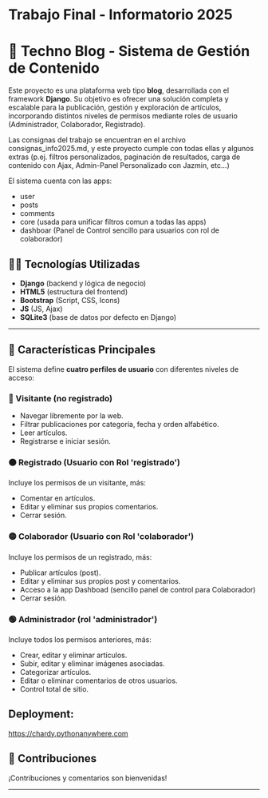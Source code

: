 
#  Trabajo Final - Informatorio 2025


# 📰 Techno Blog - Sistema de Gestión de Contenido

Este proyecto es una plataforma web tipo **blog**, desarrollada con el framework **Django**. Su objetivo es ofrecer una solución completa y escalable para la publicación, gestión y exploración de artículos, incorporando distintos niveles de permisos mediante roles de usuario (Administrador, Colaborador, Registrado).

Las consignas del trabajo se encuentran en el archivo consignas_info2025.md, y este proyecto cumple con todas ellas y algunos extras (p.ej. filtros personalizados, paginación de resultados, carga de contenido con Ajax, Admin-Panel Personalizado con Jazmin, etc...)

El sistema cuenta con las apps:
- user
- posts
- comments
- core (usada para unificar filtros comun a todas las apps)
- dashboar (Panel de Control sencillo para usuarios con rol de colaborador)

## 🧑‍💻 Tecnologías Utilizadas

- **Django** (backend y lógica de negocio)
- **HTML5** (estructura del frontend)
- **Bootstrap** (Script, CSS, Icons)
- **JS** (JS, Ajax)
- **SQLite3** (base de datos por defecto en Django)


---

## 🎯 Características Principales

El sistema define **cuatro perfiles de usuario** con diferentes niveles de acceso:

### 🔴 Visitante (no registrado)
- Navegar libremente por la web.
- Filtrar publicaciones por categoría, fecha y orden alfabético.
- Leer artículos.
- Registrarse e iniciar sesión.

### 🟠 Registrado (Usuario con Rol 'registrado')
Incluye los permisos de un visitante, más:
- Comentar en artículos.
- Editar y eliminar sus propios comentarios.
- Cerrar sesión.

### 🟡 Colaborador (Usuario con Rol 'colaborador')
Incluye los permisos de un registrado, más:
- Publicar artículos (post).
- Editar y eliminar sus propios post y comentarios.
- Acceso a la app Dashboad (sencillo panel de control para Colaborador)
- Cerrar sesión.

### 🟢 Administrador (rol 'administrador')
Incluye todos los permisos anteriores, más:
- Crear, editar y eliminar artículos.
- Subir, editar y eliminar imágenes asociadas.
- Categorizar artículos.
- Editar o eliminar comentarios de otros usuarios.
- Control total de sitio.


## Deployment:

https://chardy.pythonanywhere.com


## 🤝 Contribuciones

¡Contribuciones y comentarios son bienvenidas!

---